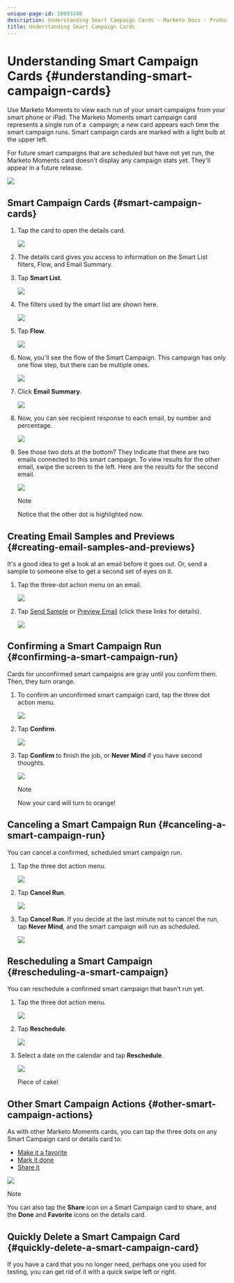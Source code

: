 ```yaml
---
unique-page-id: 10093348
description: Understanding Smart Campaign Cards - Marketo Docs - Product Documentation
title: Understanding Smart Campaign Cards
---
```


# Understanding Smart Campaign Cards {#understanding-smart-campaign-cards}

Use Marketo Moments to view each run of your smart campaigns from your smart phone or iPad. The Marketo Moments smart campaign card represents a single run of a &nbsp;campaign; a new card appears each time the smart campaign runs. Smart campaign cards are marked with a light bulb at the upper left.

For future smart campaigns that are scheduled but have not yet run, the Marketo Moments card doesn't display any campaign stats yet. They'll appear in a future release.

![](assets/image2015-9-23-10-3a1-3a5.png)

## Smart Campaign Cards {#smart-campaign-cards}

1. Tap the card to open the details card.

   ![](assets/image2015-9-21-11-3a7-3a52.png)

1. The details card gives you access to information on the Smart List filters, Flow, and Email Summary.
1. Tap **Smart List**.

   ![](assets/image2015-9-21-13-3a31-3a49.png)

1. The filters used by the smart list are shown here.

   ![](assets/image2015-9-21-13-3a35-3a29.png)

1. Tap **Flow**.

   ![](assets/image2015-9-21-13-3a37-3a20.png)

1. Now, you'll see the flow of the Smart Campaign. This campaign has only one flow step, but there can be multiple ones.

   ![](assets/image2015-9-22-15-3a8-3a12.png)

1. Click **Email Summary**.

   ![](assets/image2015-9-21-13-3a51-3a7.png)

1. Now, you can see recipient response to each email, by number and percentage.

   ![](assets/image2015-9-21-13-3a59-3a29.png)

1. See those two dots at the bottom? They indicate that there are two emails connected to this smart campaign. To view results for the other email, swipe the screen to the left. Here are the results for the second email.

   ![](assets/image2015-9-21-14-3a4-3a51.png)

   >[!NOTE]
   >
   >Notice that the other dot is highlighted now.

## Creating Email Samples and Previews {#creating-email-samples-and-previews}

It's a good idea to get a look at an email before it goes out. Or, send a sample to someone else to get a second set of eyes on it.

1. Tap the three-dot action menu on an email.

   ![](assets/image2015-9-22-14-3a54-3a12.png)

1. Tap [Send Sample](../../../../../product-docs/core-marketo-concepts/mobile-apps/marketo-moments/working-with-moments/sending-a-sample.md) or [Preview Email](../../../../../product-docs/core-marketo-concepts/mobile-apps/marketo-moments/working-with-moments/previewing-an-email.md)&nbsp;(click these links for details).

   ![](assets/image2015-9-22-14-3a52-3a11.png)

## Confirming a Smart Campaign Run {#confirming-a-smart-campaign-run}

Cards for unconfirmed smart campaigns are gray until you confirm them. Then, they turn orange.

1. To confirm an unconfirmed smart campaign card, tap the three dot action menu.

   ![](assets/image2015-9-23-10-3a43-3a23.png)

1. Tap **Confirm**.

   ![](assets/image2015-9-23-10-3a45-3a51.png)

1. Tap **Confirm** to finish the job, or **Never Mind** if you have second thoughts.

   ![](assets/image2015-9-23-10-3a47-3a28.png)

   >[!NOTE]
   >
   >Now your card will turn to orange!

## Canceling a Smart Campaign Run {#canceling-a-smart-campaign-run}

You can cancel a confirmed, scheduled smart campaign run.

1. Tap the three dot action menu.

   ![](assets/image2015-9-22-14-3a34-3a14.png)

1. Tap **Cancel Run**.

   ![](assets/image2015-9-22-14-3a35-3a33.png)

1. Tap **Cancel Run**. If you decide at the last minute not to cancel the run, tap **Never Mind**, and the smart campaign will run as scheduled.

   ![](assets/image2015-9-22-14-3a41-3a26.png)

## Rescheduling a Smart Campaign {#rescheduling-a-smart-campaign}

You can reschedule a confirmed smart campaign that hasn't run yet.

1. Tap the three dot action menu.

   ![](assets/image2015-9-22-14-3a11-3a25.png)

1. Tap **Reschedule**.

   ![](assets/image2015-9-22-14-3a13-3a25.png)

1. Select a date on the calendar and tap **Reschedule**.

   ![](assets/image2015-9-22-14-3a16-3a56.png)

   Piece of cake!

## Other Smart Campaign Actions {#other-smart-campaign-actions}

As with other Marketo Moments cards, you can tap the three dots on any Smart Campaign card or details card to:

* [Make it a favorite](../../../../../product-docs/core-marketo-concepts/mobile-apps/marketo-moments/working-with-moments/creating-a-favorite.md)
* [Mark it done](../../../../../product-docs/core-marketo-concepts/mobile-apps/marketo-moments/working-with-moments/marking-it-done.md)
* [Share it](../../../../../product-docs/core-marketo-concepts/mobile-apps/marketo-moments/working-with-moments/sharing-a-moment.md)

![](assets/image2015-9-21-14-3a38-3a19.png)

>[!NOTE]
>
>You can also tap the **Share** icon on a Smart Campaign card to share, and the **Done** and **Favorite** icons on the details card.

## Quickly Delete a Smart Campaign Card {#quickly-delete-a-smart-campaign-card}

If you have a card that you no longer need, perhaps one you used for testing, you can get rid of it with a quick swipe left or right.
